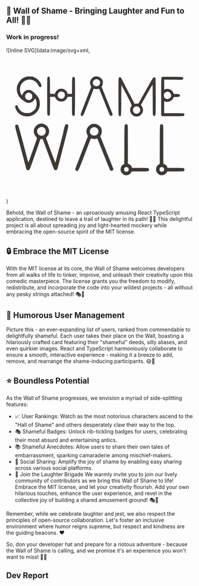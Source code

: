 ## 📜 Wall of Shame - Bringing Laughter and Fun to All! 🚀🤩

### Work in progress!

![Inline SVG](data:image/svg+xml,<svg xmlns:mydata="http://www.w3.org/2000/svg" mydata:contrastcolor="ffffff" mydata:template="SingleColorHex1" mydata:presentation="2.5" mydata:layouttype="undefined" mydata:specialfontid="undefined" mydata:id1="779" mydata:id2="1032" mydata:companyname="Shame Wall" mydata:companytagline="" version="1.1" xmlns="http://www.w3.org/2000/svg" xmlns:xlink="http://www.w3.org/1999/xlink" viewBox="0 0 350 270"><g  transform="translate(-100, -100)" fill="#3d3935" fill-rule="nonzero" stroke="none" stroke-width="1" stroke-linecap="butt" stroke-linejoin="miter" stroke-miterlimit="10" stroke-dasharray="" stroke-dashoffset="0" font-family="none" font-weight="none" font-size="none" text-anchor="none" style="mix-blend-mode: normal"><g data-paper-data="{&quot;isGlobalGroup&quot;:true,&quot;bounds&quot;:{&quot;x&quot;:116.72942394151569,&quot;y&quot;:142.76831340988244,&quot;width&quot;:316.54115211696865,&quot;height&quot;:184.46337318023515}}"><g data-paper-data="{&quot;stacked&quot;:true,&quot;isPrimaryText&quot;:true}"><path d="M144.06846,173.57573c-0.74808,-0.27203 -1.49617,-0.40805 -2.24425,-0.40805c-1.7682,0 -3.36637,0.81609 -4.79453,2.44827c-1.29214,1.36015 -1.93822,2.78831 -1.93822,4.28448c0,0.81609 0.27203,1.8362 0.81609,3.06034c1.22414,2.58429 3.26436,3.87643 6.12068,3.87643c1.97222,0 3.5874,-0.61207 4.84554,-1.8362c1.25814,-1.22414 1.88721,-2.78831 1.88721,-4.69252c0,-3.46839 -1.56417,-5.71263 -4.69252,-6.73275zM135.80554,143.99245c1.7682,-0.61207 3.77442,-0.9181 6.01867,-0.9181h2.44827l5.61062,0.20402l3.77442,1.8362c4.42049,2.17624 7.82087,5.33859 10.20113,9.48705c1.29214,2.17624 1.93822,4.04645 1.93822,5.61062c0,1.70019 -0.81609,2.55028 -2.44827,2.55028c-0.68008,0 -1.25814,-0.25503 -1.73419,-0.76508c-0.47605,-0.51006 -1.12212,-1.58118 -1.93822,-3.21336c-0.68008,-1.42816 -1.8022,-2.95833 -3.36637,-4.59051c-1.56417,-1.63218 -2.99233,-2.75431 -4.28448,-3.36637c-1.02011,-0.54406 -2.43127,-1.05412 -4.23347,-1.53017c-1.8022,-0.47605 -3.17935,-0.71408 -4.13146,-0.71408c-2.38026,0 -5.06656,0.68008 -8.05889,2.04023c-3.06034,1.42816 -5.49161,3.6214 -7.29381,6.57973c-1.8022,2.95833 -2.7033,6.17169 -2.7033,9.64007v1.32615c0.34004,3.94444 1.36015,6.97077 3.06034,9.07901c0.54406,0.61207 0.8671,0.9351 0.96911,0.96911c0.10201,0.034 0.22102,-0.15302 0.35704,-0.56106c0.06801,-0.47605 0.57806,-1.56417 1.53017,-3.26436c1.02011,-1.97222 2.48228,-3.51939 4.38649,-4.64152c1.90421,-1.12212 3.94444,-1.68319 6.12068,-1.68319c1.8362,0 3.5704,0.40805 5.20258,1.22414c1.15613,0.54406 3.17935,2.22725 6.06967,5.04956c2.89032,2.82231 4.84554,4.98155 5.86565,6.47772c2.17624,3.19635 3.40038,7.00478 3.67241,11.42527v1.63218c0,6.39271 -2.21025,11.83331 -6.63074,16.32181c-4.62451,4.82854 -10.33715,7.2428 -17.1379,7.2428c-6.12068,0 -11.32326,-1.93822 -15.60773,-5.81465c-2.7203,-2.44827 -4.69252,-5.4406 -5.91666,-8.977c-0.54406,-1.7682 -0.81609,-2.95833 -0.81609,-3.5704c0,-0.95211 0.40805,-1.66619 1.22414,-2.14224c0.34004,-0.27203 0.78209,-0.40805 1.32615,-0.40805c1.15613,0 2.07423,1.02011 2.75431,3.06034c1.63218,4.69252 4.79453,8.1269 9.48705,10.30314c1.36015,0.61207 2.41427,0.98611 3.16235,1.12212c0.74808,0.13602 2.21025,0.20402 4.38649,0.20402c2.17624,0 3.6384,-0.06801 4.38649,-0.20402c0.74808,-0.13602 1.8022,-0.51006 3.16235,-1.12212c6.86876,-3.26436 10.30314,-8.63696 10.30314,-16.11779c0,-1.49617 -0.25503,-3.21336 -0.76508,-5.15157c-0.51006,-1.93822 -1.03712,-3.28136 -1.58118,-4.02945c-0.27203,-0.34004 -0.49305,-0.47605 -0.66307,-0.40805c-0.17002,0.06801 -0.49305,0.54406 -0.96911,1.42816c-2.58429,4.42049 -6.2907,6.63074 -11.11923,6.63074c-2.85632,0 -5.30459,-0.8841 -7.34482,-2.65229c-1.02011,-0.8841 -2.34626,-1.8362 -3.97844,-2.85632c-3.40038,-2.24425 -6.05267,-5.16857 -7.95688,-8.77297c-1.90421,-3.6044 -2.85632,-7.37882 -2.85632,-11.32326c0,-2.04023 0.23803,-3.91043 0.71408,-5.61062c1.15613,-4.08045 3.06034,-7.59984 5.71263,-10.55817c2.65229,-2.95833 5.88265,-5.11757 9.69108,-6.47772z" data-paper-data="{&quot;glyphName&quot;:&quot;S&quot;,&quot;glyphIndex&quot;:0,&quot;firstGlyphOfWord&quot;:true,&quot;word&quot;:1,&quot;line&quot;:1,&quot;firstGlyphOfFirstLine&quot;:true}"></path><path d="M206.19336,171.63752c-1.02011,-0.47605 -2.07423,-0.71408 -3.16235,-0.71408c-2.7203,0 -4.76053,1.32615 -6.12068,3.97844c-0.47605,0.95211 -0.71408,1.97222 -0.71408,3.06034c0,1.22414 0.37404,2.44827 1.12212,3.67241c0.47605,0.81609 1.29214,1.51317 2.44827,2.09123c1.15613,0.57806 2.31226,0.8671 3.46839,0.8671h0.61207c1.8362,-0.27203 3.28136,-1.10512 4.33548,-2.49928c1.05412,-1.39415 1.58118,-2.94133 1.58118,-4.64152c0,-2.78831 -1.19013,-4.72652 -3.5704,-5.81465zM177.32415,144.19647c0.47605,-0.47605 1.08812,-0.71408 1.8362,-0.71408c0.81609,0 1.46216,0.23803 1.93822,0.71408c0.47605,0.40805 0.71408,5.47461 0.71408,15.19969c0,9.58906 0.06801,14.65563 0.20402,15.19969c0.20402,0.47605 1.7682,0.71408 4.69252,0.71408h4.38649l0.51006,-1.73419c0.34004,-1.15613 1.15613,-2.41427 2.44827,-3.77442c1.29214,-1.36015 2.58429,-2.34626 3.87643,-2.95833c1.42816,-0.68008 3.12835,-1.02011 5.10057,-1.02011c2.10823,0 3.87643,0.37404 5.30459,1.12212c2.78831,1.42816 4.76053,3.6044 5.91666,6.52873l0.71408,1.8362h8.05889l0.10201,-14.79164c0.06801,-7.14079 0.13602,-11.44227 0.20402,-12.90443c0.06801,-1.46216 0.30603,-2.39727 0.71408,-2.80531c0.47605,-0.61207 1.15613,-0.9181 2.04023,-0.9181c0.68008,0 1.25814,0.23803 1.73419,0.71408c0.20402,0.20402 0.35704,0.56106 0.45905,1.07112c0.10201,0.51006 0.18702,2.04023 0.25503,4.59051c0.06801,2.55028 0.10201,5.96766 0.10201,10.25214c0,4.28448 0,10.7792 0,19.48416c0,23.12257 -0.23803,34.98989 -0.71408,35.60195c-0.40805,0.61207 -1.02011,0.9181 -1.8362,0.9181c-0.81609,0 -1.53017,-0.37404 -2.14224,-1.12212c-0.40805,-0.61207 -0.66307,-1.7682 -0.76508,-3.46839c-0.10201,-1.70019 -0.15302,-6.49472 -0.15302,-14.3836v-16.72986h-8.16091l-0.9181,1.93822c-1.29214,2.65229 -3.16235,4.62451 -5.61062,5.91666c-1.29214,0.68008 -3.12835,1.02011 -5.50861,1.02011c-2.10823,0 -3.77442,-0.30603 -4.99856,-0.9181c-2.58429,-1.42816 -4.45449,-3.26436 -5.61062,-5.50861l-1.22414,-2.44827l-4.4885,0.10201l-4.4885,0.20402l-0.10201,16.72986c-0.06801,8.29692 -0.13602,13.21047 -0.20402,14.74064c-0.06801,1.53017 -0.34004,2.46527 -0.81609,2.80531c-0.54406,0.47605 -1.12212,0.71408 -1.73419,0.71408c-0.61207,0 -1.19013,-0.27203 -1.73419,-0.81609c-0.40805,-0.40805 -0.64607,-2.14224 -0.71408,-5.20258c-0.06801,-3.06034 -0.10201,-13.19347 -0.10201,-30.39938c0,-16.32181 0.034,-26.23391 0.10201,-29.7363c0.06801,-3.50239 0.27203,-5.4236 0.61207,-5.76364z" data-paper-data="{&quot;glyphName&quot;:&quot;H&quot;,&quot;glyphIndex&quot;:1,&quot;word&quot;:1,&quot;line&quot;:1}"></path><path d="M273.01078,149.39905c-1.49617,-0.95211 -2.89032,-1.42816 -4.18246,-1.42816c-0.81609,0 -1.53017,0.13602 -2.14224,0.40805c-3.12835,1.15613 -4.69252,3.26436 -4.69252,6.3247c0,1.8362 0.62907,3.36637 1.88721,4.59051c1.25814,1.22414 2.83932,1.8362 4.74353,1.8362c3.6044,0 5.84865,-1.73419 6.73275,-5.20258c0.13602,-0.40805 0.20402,-1.02011 0.20402,-1.8362c0,-1.90421 -0.85009,-3.46839 -2.55028,-4.69252zM264.95188,143.27837c1.22414,-0.34004 2.38026,-0.51006 3.46839,-0.51006c2.31226,0 4.5055,0.59507 6.57973,1.7852c2.07423,1.19013 3.65541,2.7373 4.74353,4.64152c0.68008,1.29214 1.02011,2.95833 1.02011,4.99856c0,2.31226 -0.40805,4.28448 -1.22414,5.91666l-1.12212,2.14224l8.77297,21.93244c6.05267,14.82565 9.52106,23.4286 10.40516,25.80887l1.63218,3.97844l-0.9181,1.22414c-0.54406,0.74808 -1.32615,1.12212 -2.34626,1.12212c-1.02011,0 -1.8022,-0.51006 -2.34626,-1.53017c-0.40805,-0.68008 -3.84243,-9.11301 -10.30314,-25.29881l-9.48705,-23.66663l-1.42816,0.30603c-1.02011,0.20402 -2.17624,0.30603 -3.46839,0.30603c-1.42816,0 -2.65229,-0.10201 -3.67241,-0.30603l-1.73419,-0.30603l-8.77297,22.85054c-4.89654,12.78542 -7.99089,20.62329 -9.28303,23.51361c-1.29214,2.89032 -2.31226,4.43749 -3.06034,4.64152h-0.30603c-0.68008,0 -1.32615,-0.28903 -1.93822,-0.8671c-0.61207,-0.57806 -0.9181,-1.20713 -0.9181,-1.88721c0,-0.74808 0.71408,-2.95833 2.14224,-6.63074c0.95211,-2.38026 2.78831,-7.14079 5.50861,-14.28159c2.7203,-7.14079 5.10057,-13.26147 7.14079,-18.36204l4.99856,-12.6494l-1.12212,-2.55028c-0.81609,-1.97222 -1.22414,-3.67241 -1.22414,-5.10057c0,-1.56417 0.34004,-3.06034 1.02011,-4.4885c0.61207,-1.36015 1.63218,-2.7033 3.06034,-4.02945c1.42816,-1.32615 2.82231,-2.22725 4.18246,-2.7033z" data-paper-data="{&quot;glyphName&quot;:&quot;A&quot;,&quot;glyphIndex&quot;:2,&quot;word&quot;:1,&quot;line&quot;:1}"></path><path d="M347.17301,199.69063c-1.08812,-0.61207 -2.24425,-0.9181 -3.46839,-0.9181c-1.8362,0 -3.40038,0.62907 -4.69252,1.88721c-1.29214,1.25814 -1.93822,2.87332 -1.93822,4.84554c0,3.6044 1.73419,5.88265 5.20258,6.83476c0.68008,0.13602 1.19013,0.20402 1.53017,0.20402c1.7682,0 3.34937,-0.69708 4.74353,-2.09123c1.39415,-1.39415 2.09123,-3.00933 2.09123,-4.84554c0,-0.54406 -0.10201,-1.12212 -0.30603,-1.73419c-0.54406,-1.90421 -1.59818,-3.29837 -3.16235,-4.18246zM310.65296,145.11457c0.40805,-0.47605 1.02011,-0.71408 1.8362,-0.71408c0.81609,0 1.46216,0.27203 1.93822,0.81609c0.68008,0.81609 2.10823,3.36637 4.28448,7.65085c2.38026,4.69252 6.49472,12.6154 12.34337,23.76864l8.77297,17.03589l3.67241,-0.10201h3.77442l1.42816,-2.55028c0.40805,-0.81609 6.76675,-12.13935 19.07612,-33.96977c4.4885,-7.95688 7.07279,-12.07134 7.75286,-12.34337c0.40805,-0.13602 0.71408,-0.20402 0.9181,-0.20402c1.22414,0 2.10823,0.51006 2.65229,1.53017c0.34004,0.54406 0.51006,12.10534 0.51006,34.68385v6.83476c0,13.80553 -0.10201,22.08545 -0.30603,24.83976c-0.20402,2.75431 -0.81609,4.13146 -1.8362,4.13146h-0.71408h-0.61207c-1.02011,0 -1.63218,-0.95211 -1.8362,-2.85632c-0.20402,-1.90421 -0.30603,-7.65085 -0.30603,-17.23991v-10.09912c0,-18.56606 -0.13602,-27.84909 -0.40805,-27.84909h-0.10201c-0.54406,0.54406 -4.25047,6.88576 -11.11923,19.02511c-6.86876,12.13935 -10.30314,18.37904 -10.30314,18.71908c0,0.20402 0.47605,1.02011 1.42816,2.44827c1.56417,2.31226 2.34626,4.62451 2.34626,6.93677c0,0.61207 -0.034,1.05412 -0.10201,1.32615c-0.47605,3.19635 -1.88721,5.79764 -4.23347,7.80387c-2.34626,2.00622 -4.98155,3.00933 -7.90588,3.00933c-2.92432,0 -5.47461,-0.98611 -7.65085,-2.95833c-2.85632,-2.58429 -4.28448,-5.64463 -4.28448,-9.18102c0,-2.58429 0.95211,-5.27059 2.85632,-8.05889c0.13602,-0.13602 0.20402,-0.34004 0.20402,-0.61207c0,-0.54406 -0.85009,-2.55028 -2.55028,-6.01867c-2.85632,-5.71263 -6.25669,-12.32637 -10.20113,-19.8412c-3.94444,-7.51483 -6.05267,-11.40827 -6.3247,-11.6803h-0.10201c-0.27203,0 -0.40805,9.18102 -0.40805,27.54306c0,18.77008 -0.23803,28.46116 -0.71408,29.07323c-0.40805,0.61207 -1.02011,0.9181 -1.8362,0.9181c-0.74808,0 -1.36015,-0.23803 -1.8362,-0.71408c-0.20402,-0.20402 -0.35704,-0.56106 -0.45905,-1.07112c-0.10201,-0.51006 -0.18702,-2.04023 -0.25503,-4.59051c-0.06801,-2.55028 -0.10201,-5.96766 -0.10201,-10.25214c0,-4.28448 0,-10.8132 0,-19.58618c0,-16.45783 0.034,-26.42093 0.10201,-29.88932c0.06801,-3.46839 0.27203,-5.3726 0.61207,-5.71263z" data-paper-data="{&quot;glyphName&quot;:&quot;M&quot;,&quot;glyphIndex&quot;:3,&quot;word&quot;:1,&quot;line&quot;:1}"></path><path d="M404.91143,172.3516c-0.95211,-0.68008 -2.04023,-1.02011 -3.26436,-1.02011c-2.31226,0 -4.28448,1.08812 -5.91666,3.26436c-0.61207,0.81609 -0.9181,2.00622 -0.9181,3.5704c0,1.70019 0.34004,3.02634 1.02011,3.97844c1.36015,1.90421 3.23036,2.85632 5.61062,2.85632c1.56417,0 2.99233,-0.47605 4.28448,-1.42816c1.7682,-1.36015 2.65229,-3.06034 2.65229,-5.10057c0,-2.51628 -1.15613,-4.55651 -3.46839,-6.12068zM391.64995,143.68642c0.13602,-0.06801 3.74042,-0.10201 10.8132,-0.10201h8.36493c8.43294,0.06801 13.68652,0.17002 15.76075,0.30603c2.07423,0.13602 3.31537,0.37404 3.72341,0.71408c0.54406,0.34004 0.81609,0.95211 0.81609,1.8362c0,0.81609 -0.27203,1.46216 -0.81609,1.93822c-0.54406,0.47605 -2.99233,0.71408 -7.34482,0.71408c-3.94444,0 -7.44683,-0.034 -10.50717,-0.10201l-17.03589,-0.20402v18.66807l1.53017,-0.61207c1.08812,-0.40805 2.55028,-0.61207 4.38649,-0.61207c4.96455,0 8.60296,2.24425 10.91521,6.73275l1.42816,2.75431h4.89654c2.38026,0 3.80842,0.05101 4.28448,0.15302c0.47605,0.10201 0.9181,0.42505 1.32615,0.96911c0.54406,0.61207 0.81609,1.15613 0.81609,1.63218c0,0.47605 -0.23803,0.98611 -0.71408,1.53017c-0.40805,0.47605 -0.9181,0.78209 -1.53017,0.9181c-0.61207,0.13602 -2.07423,0.23803 -4.38649,0.30603l-5.10057,0.20402l-0.81609,1.8362c-0.47605,1.22414 -1.42816,2.46527 -2.85632,3.72341c-1.42816,1.25814 -2.82231,2.12524 -4.18246,2.60129c-1.56417,0.47605 -3.02634,0.71408 -4.38649,0.71408c-1.42816,0 -2.65229,-0.20402 -3.67241,-0.61207l-1.8362,-0.61207c-0.06801,0 -0.10201,3.70641 -0.10201,11.11923v11.22125h17.64796c11.62929,0 17.85198,0.13602 18.66807,0.40805c1.02011,0.40805 1.53017,1.15613 1.53017,2.24425c0,1.02011 -0.51006,1.8022 -1.53017,2.34626c-0.81609,0.40805 -7.68485,0.61207 -20.60629,0.61207h-19.38215l-1.02011,-1.02011l-0.9181,-1.02011v-34.27581c0,-22.78253 0.20402,-34.61584 0.61207,-35.49994c0.54406,-0.95211 0.95211,-1.46216 1.22414,-1.53017z" data-paper-data="{&quot;glyphName&quot;:&quot;E&quot;,&quot;glyphIndex&quot;:4,&quot;lastGlyphOfWord&quot;:true,&quot;word&quot;:1,&quot;line&quot;:1,&quot;lastGlyphOfFirstLine&quot;:true}"></path><path d="M169.91125,237.98821c-1.0523,-0.56663 -2.22603,-0.84994 -3.52117,-0.84994c-3.07597,0 -5.58531,1.29514 -7.52802,3.88543c-0.72852,0.97136 -1.09278,2.2665 -1.09278,3.88543c0,1.69988 0.40473,3.23786 1.2142,4.61395c1.53798,2.59029 3.80448,3.88543 6.7995,3.88543c2.18555,0 4.0878,-0.74875 5.70673,-2.24626c1.61893,-1.49751 2.42839,-3.46046 2.42839,-5.88886c0,-3.39975 -1.33562,-5.82815 -4.00685,-7.28518zM155.34089,235.68123c3.15691,-3.31881 6.59714,-4.97821 10.32067,-4.97821c1.94272,0 4.12827,0.56663 6.55666,1.69988c2.50934,1.2142 4.47229,3.01526 5.88886,5.40318c1.41656,2.38792 2.12484,4.9175 2.12484,7.58873c0,3.96638 -1.41656,7.36613 -4.24969,10.19925c-1.0523,1.0523 -1.57846,1.74035 -1.57846,2.06413c0,0.48568 4.65442,12.91096 13.96327,37.27585c2.02366,5.58531 3.19739,8.37796 3.52117,8.37796c0.24284,0 0.89041,-2.18555 1.94272,-6.55666c6.07098,-22.8269 9.43026,-35.49502 10.07783,-38.00437c1.61893,-6.07098 2.46887,-9.55168 2.54981,-10.44209c0.24284,-1.86177 0.89041,-4.7556 1.94272,-8.68151c1.0523,-3.9259 1.78082,-6.13169 2.18555,-6.61737c0.56663,-0.56663 1.37609,-0.84994 2.42839,-0.84994c0.72852,0 1.25467,0.08095 1.57846,0.24284c0.97136,0.40473 1.45704,1.25467 1.45704,2.54981c0,1.45704 -0.64757,4.73537 -1.94272,9.835c-11.41345,45.33002 -17.64633,69.08781 -18.69863,71.27336c-0.48568,1.0523 -1.61893,1.57846 -3.39975,1.57846c-0.48568,0 -0.84994,-0.04047 -1.09278,-0.12142c-0.72852,-0.32379 -1.49751,-1.41656 -2.30697,-3.27833c-0.80946,-1.86177 -3.35928,-8.6208 -7.64944,-20.27709c-1.13325,-2.99502 -2.36768,-6.31382 -3.7033,-9.95642c-1.33562,-3.64259 -2.63076,-7.14353 -3.88543,-10.5028c-1.25467,-3.35928 -2.00343,-5.3627 -2.24626,-6.01028l-2.91407,-7.77086h-2.18555c-1.0523,0 -1.69988,0.12142 -1.94272,0.36426c-0.24284,0.24284 -0.56663,0.93088 -0.97136,2.06413c-1.45704,4.37111 -4.83655,14.06445 -10.13854,29.08002c-5.30199,15.01557 -8.15536,22.92809 -8.56009,23.73755c-0.80946,1.94272 -2.10461,2.91407 -3.88543,2.91407c-1.37609,0 -2.34745,-0.76899 -2.91407,-2.30697c-0.24284,-0.72852 -1.51775,-5.44365 -3.82472,-14.14539c-2.30697,-8.70175 -4.9175,-18.49627 -7.83157,-29.38357c-2.91407,-10.8873 -4.89726,-18.31414 -5.94957,-22.28051c-2.18555,-8.0137 -3.27833,-12.74907 -3.27833,-14.2061c0,-0.89041 0.24284,-1.57846 0.72852,-2.06413c0.56663,-0.56663 1.37609,-0.84994 2.42839,-0.84994c0.72852,0 1.41656,0.20237 2.06413,0.6071c0.48568,0.40473 2.10461,5.7472 4.85679,16.0274c3.15691,11.4944 5.94957,21.97697 8.37796,31.4477c2.42839,8.90411 4.0878,15.25841 4.97821,19.06289c0.56663,2.10461 0.93088,3.15691 1.09278,3.15691c0.40473,0 0.80946,-0.6071 1.2142,-1.8213c10.03736,-27.84558 15.05604,-42.21358 15.05604,-43.10399c0,-0.32379 -0.56663,-1.13325 -1.69988,-2.42839c-2.91407,-3.15691 -4.37111,-6.63761 -4.37111,-10.44209c0,-3.4807 1.29514,-6.63761 3.88543,-9.47074z" data-paper-data="{&quot;glyphName&quot;:&quot;W&quot;,&quot;glyphIndex&quot;:5,&quot;firstGlyphOfWord&quot;:true,&quot;word&quot;:2,&quot;line&quot;:2,&quot;firstGlyphOfSecondLine&quot;:true}"></path><path d="M269.4754,239.20241c-1.78082,-1.13325 -3.44022,-1.69988 -4.97821,-1.69988c-0.97136,0 -1.8213,0.16189 -2.54981,0.48568c-3.72354,1.37609 -5.58531,3.88543 -5.58531,7.52802c0,2.18555 0.74875,4.00685 2.24626,5.46389c1.49751,1.45704 3.37951,2.18555 5.64602,2.18555c4.29016,0 6.9614,-2.06413 8.0137,-6.1924c0.16189,-0.48568 0.24284,-1.2142 0.24284,-2.18555c0,-2.2665 -1.01183,-4.12827 -3.03549,-5.58531zM259.88325,231.91722c1.45704,-0.40473 2.83313,-0.6071 4.12827,-0.6071c2.75218,0 5.3627,0.70828 7.83157,2.12484c2.46887,1.41656 4.35087,3.2581 5.64602,5.5246c0.80946,1.53798 1.2142,3.52117 1.2142,5.94957c0,2.75218 -0.48568,5.09963 -1.45704,7.04234l-1.33562,2.54981l10.44209,26.10524c7.20424,17.64633 11.33251,27.88606 12.38481,30.71918l1.94272,4.73537l-1.09278,1.45704c-0.64757,0.89041 -1.57846,1.33562 -2.79265,1.33562c-1.2142,0 -2.14508,-0.6071 -2.79265,-1.8213c-0.48568,-0.80946 -4.57348,-10.84683 -12.26339,-30.11209l-11.29203,-28.16937l-1.69988,0.36426c-1.2142,0.24284 -2.59029,0.36426 -4.12827,0.36426c-1.69988,0 -3.15691,-0.12142 -4.37111,-0.36426l-2.06413,-0.36426l-10.44209,27.19801c-5.82815,15.21794 -9.51121,24.54702 -11.04919,27.98724c-1.53798,3.44022 -2.75218,5.28176 -3.64259,5.5246h-0.36426c-0.80946,0 -1.57846,-0.34402 -2.30697,-1.03207c-0.72852,-0.68804 -1.09278,-1.4368 -1.09278,-2.24626c0,-0.89041 0.84994,-3.52117 2.54981,-7.89228c1.13325,-2.83313 3.31881,-8.49938 6.55666,-16.99876c3.23786,-8.49938 6.07098,-15.78456 8.49938,-21.85555l5.94957,-15.05604l-1.33562,-3.03549c-0.97136,-2.34745 -1.45704,-4.37111 -1.45704,-6.07098c0,-1.86177 0.40473,-3.64259 1.2142,-5.34247c0.72852,-1.61893 1.94272,-3.21762 3.64259,-4.79608c1.69988,-1.57846 3.35928,-2.651 4.97821,-3.21762z" data-paper-data="{&quot;glyphName&quot;:&quot;A&quot;,&quot;glyphIndex&quot;:6,&quot;word&quot;:2,&quot;line&quot;:2}"></path><path d="M327.87828,313.147c-0.97136,-0.80946 -2.06413,-1.2142 -3.27833,-1.2142c-1.2142,0 -2.22603,0.40473 -3.03549,1.2142c-0.80946,0.97136 -1.2142,2.06413 -1.2142,3.27833c0,1.29514 0.40473,2.34745 1.2142,3.15691c0.89041,0.72852 1.94272,1.09278 3.15691,1.09278c1.45704,0 2.54981,-0.40473 3.27833,-1.2142c0.72852,-0.89041 1.09278,-1.94272 1.09278,-3.15691c0,-1.37609 -0.40473,-2.42839 -1.2142,-3.15691zM322.17155,232.88858c0.64757,-0.48568 1.37609,-0.72852 2.18555,-0.72852c0.97136,0 1.74035,0.28331 2.30697,0.84994c0.40473,0.32379 0.64757,2.18555 0.72852,5.58531c0.08095,3.39975 0.12142,13.7609 0.12142,31.08344v35.94023l2.42839,1.2142c2.67123,1.45704 4.33064,3.27833 4.97821,5.46389l0.36426,1.2142h14.69178c8.33749,0 13.25498,0.14166 14.75249,0.42497c1.49751,0.28331 2.24626,1.23443 2.24626,2.85336c0,1.45704 -0.36426,2.34745 -1.09278,2.67123c-1.2142,0.48568 -6.43524,0.72852 -15.66314,0.72852h-15.29888l-1.2142,1.94272c-2.10461,3.39975 -5.18057,5.09963 -9.2279,5.09963c-0.89041,0 -1.78082,-0.12142 -2.67123,-0.36426c-1.53798,-0.40473 -3.07597,-1.39633 -4.61395,-2.97478c-1.53798,-1.57846 -2.50934,-3.13668 -2.91407,-4.67466c-0.24284,-0.89041 -0.36426,-1.78082 -0.36426,-2.67123c0,-1.94272 0.46544,-3.80448 1.39633,-5.58531c0.93088,-1.78082 2.16532,-3.07597 3.7033,-3.88543l1.8213,-0.97136l0.12142,-36.30449c0,-9.38979 0.02024,-16.29048 0.06071,-20.70206c0.04047,-4.41158 0.12142,-7.93275 0.24284,-10.56351c0.12142,-2.63076 0.24284,-4.16874 0.36426,-4.61395c0.12142,-0.44521 0.30355,-0.78923 0.54639,-1.03207z" data-paper-data="{&quot;glyphName&quot;:&quot;L&quot;,&quot;glyphIndex&quot;:7,&quot;word&quot;:2,&quot;line&quot;:2}"></path><path d="M394.17343,313.147c-0.97136,-0.80946 -2.06413,-1.2142 -3.27833,-1.2142c-1.2142,0 -2.22603,0.40473 -3.03549,1.2142c-0.80946,0.97136 -1.2142,2.06413 -1.2142,3.27833c0,1.29514 0.40473,2.34745 1.2142,3.15691c0.89041,0.72852 1.94272,1.09278 3.15691,1.09278c1.45704,0 2.54981,-0.40473 3.27833,-1.2142c0.72852,-0.89041 1.09278,-1.94272 1.09278,-3.15691c0,-1.37609 -0.40473,-2.42839 -1.2142,-3.15691zM388.46671,232.88858c0.64757,-0.48568 1.37609,-0.72852 2.18555,-0.72852c0.97136,0 1.74035,0.28331 2.30697,0.84994c0.40473,0.32379 0.64757,2.18555 0.72852,5.58531c0.08095,3.39975 0.12142,13.7609 0.12142,31.08344v35.94023l2.42839,1.2142c2.67123,1.45704 4.33064,3.27833 4.97821,5.46389l0.36426,1.2142h14.69178c8.33749,0 13.25498,0.14166 14.75249,0.42497c1.49751,0.28331 2.24626,1.23443 2.24626,2.85336c0,1.45704 -0.36426,2.34745 -1.09278,2.67123c-1.2142,0.48568 -6.43524,0.72852 -15.66314,0.72852h-15.29888l-1.2142,1.94272c-2.10461,3.39975 -5.18057,5.09963 -9.2279,5.09963c-0.89041,0 -1.78082,-0.12142 -2.67123,-0.36426c-1.53798,-0.40473 -3.07597,-1.39633 -4.61395,-2.97478c-1.53798,-1.57846 -2.50934,-3.13668 -2.91407,-4.67466c-0.24284,-0.89041 -0.36426,-1.78082 -0.36426,-2.67123c0,-1.94272 0.46544,-3.80448 1.39633,-5.58531c0.93088,-1.78082 2.16532,-3.07597 3.7033,-3.88543l1.8213,-0.97136l0.12142,-36.30449c0,-9.38979 0.02024,-16.29048 0.06071,-20.70206c0.04047,-4.41158 0.12142,-7.93275 0.24284,-10.56351c0.12142,-2.63076 0.24284,-4.16874 0.36426,-4.61395c0.12142,-0.44521 0.30355,-0.78923 0.54639,-1.03207z" data-paper-data="{&quot;glyphName&quot;:&quot;L&quot;,&quot;glyphIndex&quot;:8,&quot;lastGlyphOfWord&quot;:true,&quot;word&quot;:2,&quot;line&quot;:2,&quot;lastGlyphOfSecondLine&quot;:true}"></path></g></g></g></svg>)

Behold, the Wall of Shame - an uproariously amusing React TypeScript application, destined to leave a trail of laughter in its path! 🎉🤣 This delightful project is all about spreading joy and light-hearted mockery while embracing the open-source spirit of the MIT license.

## 🔒 Embrace the MIT License

With the MIT license at its core, the Wall of Shame welcomes developers from all walks of life to tinker, improve, and unleash their creativity upon this comedic masterpiece. The license grants you the freedom to modify, redistribute, and incorporate the code into your wildest projects - all without any pesky strings attached! 🎭🎉

## 🌟 Humorous User Management

Picture this - an ever-expanding list of users, ranked from commendable to delightfully shameful. Each user takes their place on the Wall, boasting a hilariously crafted card featuring their "shameful" deeds, silly aliases, and even quirkier images. React and TypeScript harmoniously collaborate to ensure a smooth, interactive experience - making it a breeze to add, remove, and rearrange the shame-inducing participants. 😄📜

## ⭐ Boundless Potential

As the Wall of Shame progresses, we envision a myriad of side-splitting features:

- 📈 User Rankings: Watch as the most notorious characters ascend to the "Hall of Shame" and others desperately claw their way to the top.
- 🎭 Shameful Badges: Unlock rib-tickling badges for users, celebrating their most absurd and entertaining antics.
- 📚 Shameful Anecdotes: Allow users to share their own tales of embarrassment, sparking camaraderie among mischief-makers.
- 📣 Social Sharing: Amplify the joy of shame by enabling easy sharing across various social platforms.
- 🌈 Join the Laughter Brigade
  We warmly invite you to join our lively community of contributors as we bring this Wall of Shame to life! Embrace the MIT license, and let your creativity flourish. Add your own hilarious touches, enhance the user experience, and revel in the collective joy of building a shared amusement ground! 🎭🌟

Remember, while we celebrate laughter and jest, we also respect the principles of open-source collaboration. Let's foster an inclusive environment where humor reigns supreme, but respect and kindness are the guiding beacons. ❤️

So, don your developer hat and prepare for a riotous adventure - because the Wall of Shame is calling, and we promise it's an experience you won't want to miss! 🚀🤩

## Dev Report
